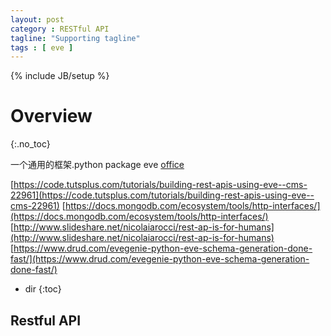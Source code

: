 ```yaml
---
layout: post
category : RESTful API
tagline: "Supporting tagline"
tags : [ eve ]
---
```

{% include JB/setup %}

# Overview
{:.no_toc}

一个通用的框架.python package eve [office](http://python-eve.org)

[https://code.tutsplus.com/tutorials/building-rest-apis-using-eve--cms-22961](https://code.tutsplus.com/tutorials/building-rest-apis-using-eve--cms-22961)
[https://docs.mongodb.com/ecosystem/tools/http-interfaces/](https://docs.mongodb.com/ecosystem/tools/http-interfaces/)
[http://www.slideshare.net/nicolaiarocci/rest-ap-is-for-humans](http://www.slideshare.net/nicolaiarocci/rest-ap-is-for-humans)
[https://www.drud.com/evegenie-python-eve-schema-generation-done-fast/](https://www.drud.com/evegenie-python-eve-schema-generation-done-fast/)

* dir
{:toc}

## Restful API
